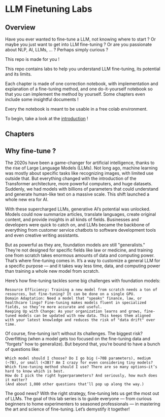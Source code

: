 # LLM Finetuning Labs

## Overview

Have you ever wanted to fine-tune a LLM, not knowing where to start ? 
Or maybe you just want to get into LLM fine-tuning ?
Or are you passionate about NLP, AI, LLMs, ... ?
Perhaps simply curious ?

This repo is made for you !

This repo contains labs to help you understand LLM fine-tuning, its potential and its limits. 

Each chapter is made of one correction notebook, with implementation and explanation of a fine-tuning method, and one do-it-yourself notebook so that you can implement the method by yourself. Some chapters even include some insightful documents !

Every the notebook is meant to be usable in a free colab environment. 

To begin, take a look at the [introduction](chapters/1.%20Introduction/finetuning_introduction.ipynb) !

## Chapters



## Why fine-tune ?

The 2020s have been a game-changer for artificial intelligence, thanks to the rise of Large Language Models (LLMs). Not long ago, machine learning was mostly about specific tasks like recognizing images, with limited use outside that. But everything changed with the introduction of the Transformer architecture, more powerful computers, and huge datasets. Suddenly, we had models with billions of parameters that could understand and generate human-like text on a massive scale. This shift launched a whole new era for AI.

With these supercharged LLMs, generative AI’s potential was unlocked. Models could now summarize articles, translate languages, create original content, and provide insights in all kinds of fields. Businesses and developers were quick to catch on, and LLMs became the backbone of everything from customer service chatbots to software development tools and even creative writing assistants.

But as powerful as they are, foundation models are still "generalists." They’re not designed for specific fields like law or medicine, and training one from scratch takes enormous amounts of data and computing power. That’s where fine-tuning comes in. It’s a way to customize a general LLM for a specific purpose — and it takes way less time, data, and computing power than training a whole new model from scratch.

Here’s how fine-tuning tackles some big challenges with foundation models:

    Resource Efficiency: Training a new model from scratch needs a ton of resources, but fine-tuning? It can be done on a single GPU.
    Domain Adaptation: Need a model that "speaks" finance, law, or healthcare lingo? Fine-tuning makes models fluent in specialized fields, so they’re more accurate and useful.
    Keeping Up with Change: As your organization learns and grows, fine-tuned models can be updated with new data. This keeps them aligned with your latest knowledge and reduces the risk of "data drift" over time.

Of course, fine-tuning isn’t without its challenges. The biggest risk? Overfitting (when a model gets too focused on the fine-tuning data and "forgets" how to generalize). But beyond that, you’re bound to have a bunch of questions like:

    Which model should I choose? Do I go big (~70B parameters), medium (~7B), or small (<3B)? Am I crazy for even considering tiny models?
    Which fine-tuning method should I use? There are so many options—it’s hard to know which is best.
    How do I pick the right hyperparameters? And seriously, how much does it matter?
    (And about 1,000 other questions that’ll pop up along the way.)

The good news? With the right strategy, fine-tuning lets us get the most out of LLMs. The goal of this lab series is to guide everyone — from curious beginners to home experimenters to seasoned professionals — in mastering the art and science of fine-tuning. Let’s demystify it together! 

